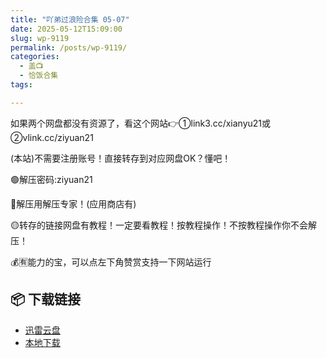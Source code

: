 ```yaml
---
title: "吖弟过浪险合集 05-07"
date: 2025-05-12T15:09:00
slug: wp-9119
permalink: /posts/wp-9119/
categories:
  - 盖📺
  - 恰饭合集
tags:

---
```


如果两个网盘都没有资源了，看这个网站👉①link3.cc/xianyu21或②vlink.cc/ziyuan21

(本站)不需要注册账号！直接转存到对应网盘OK？懂吧！

🟢解压密码:ziyuan21

🔵解压用解压专家！(应用商店有)

🟡转存的链接网盘有教程！一定要看教程！按教程操作！不按教程操作你不会解压！

💰🈶能力的宝，可以点左下角赞赏支持一下网站运行

## 📦 下载链接
- [迅雷云盘](https://blziyuan21.com/pay-download/9119?key=d362de72c2&down_id=0)
- [本地下载](https://blziyuan21.com/pay-download/9119?key=d362de72c2&down_id=1)

